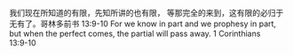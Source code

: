 我们现在所知道的有限，先知所讲的也有限， 等那完全的来到，这有限的必归于无有了。哥林多前书 13:9‭-‬10
For we know in part and we prophesy in part, but when the perfect comes, the partial will pass away.
 1 Corinthians 13:9‭-‬10
